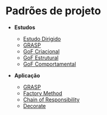 # Padrões de projeto

- **Estudos**
  - [Estudo Dirigido](Project/EstudoDirigido.md)
  - [GRASP](Project/Estudos/GRASP.md)
  - [GoF Criacional](Project/Estudos/criacional.md)
  - [GoF Estrutural](Project/Estudos/estrutural.md)
  - [GoF Comportamental](Project/Estudos/comportamental.md)

- **Aplicação**
  - [GRASP](DesignPatterns/GRASP.md)
  - [Factory Method](DesignPatterns/FactoryMethod.md)
  - [Chain of Responsibility](DesignPatterns/ChainResponsibility.md)
  - [Decorate](DesignPatterns/Decorate.md)